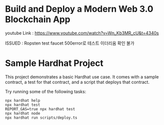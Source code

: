 # Build and Deploy a Modern Web 3.0 Blockchain App

youtube Link : https://www.youtube.com/watch?v=Wn_Kb3MR_cU&t=4340s

ISSUED
: Ropsten test faucet 500error로 테스트 이더리움 확인 불가

# Sample Hardhat Project

This project demonstrates a basic Hardhat use case. It comes with a sample contract, a test for that contract, and a script that deploys that contract.

Try running some of the following tasks:

```shell
npx hardhat help
npx hardhat test
REPORT_GAS=true npx hardhat test
npx hardhat node
npx hardhat run scripts/deploy.ts
```

